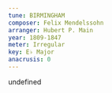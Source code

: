 ```yaml
---
tune: BIRMINGHAM
composer: Felix Mendelssohn
arranger: Hubert P. Main
year: 1809-1847
meter: Irregular
key: E♭ Major
anacrusis: 0
---
```

undefined